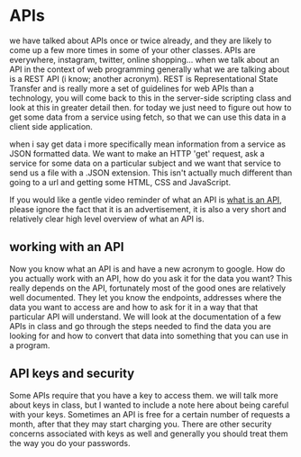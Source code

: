 # APIs

we have talked about APIs once or twice already, and they are likely to come up
a few more times in some of your other classes. APIs are everywhere, instagram,
twitter, online shopping... when we talk about an API in the context of web
programming generally what we are talking about is a REST API (i know; another
acronym). REST is Representational State Transfer and is really more a set of guidelines for web APIs than a technology, you will come back to this
in the server-side scripting class and look at this in greater detail then. for today we
just need to figure out how to get some data from a service using fetch, so that
we can use this data in a client side application.

when i say get data i more specifically mean information from a service as JSON
formatted data. We want to make an HTTP 'get' request, ask a service for some data on
a particular subject and we want that service to send us a file with a .JSON
extension. This isn't actually much different than going to a url and getting
some HTML, CSS and JavaScript.

If you would like a gentle video reminder of what an API is [what is an API](https://www.youtube.com/watch?v=s7wmiS2mSXY), please ignore the fact that it
is an advertisement, it is also a very short and relatively clear high level
overview of what an API is.

## working with an API

Now you know what an API is and have a new acronym to google. How do you
actually work with an API, how do you ask it for the data you want? This really
depends on the API, fortunately most of the good ones are relatively well
documented. They let you know the endpoints, addresses where the data you want
to access are and how to ask for it in a way that that particular API will
understand. We will look at the documentation of a few APIs in class and go through
the steps needed to find the data you are looking for and how to convert that data into
something that you can use in a program.

## API keys and security

Some APIs require that you have a key to access them. we will talk more about
keys in class, but I wanted to include a note here about being careful with your
keys. Sometimes an API is free for a certain number of requests a month, after
that they may start charging you. There are other security concerns associated
with keys as well and generally you should treat them the way you do your
passwords.
